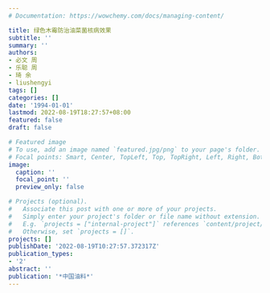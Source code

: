 ```yaml
---
# Documentation: https://wowchemy.com/docs/managing-content/

title: 绿色木霉防治油菜菌核病效果
subtitle: ''
summary: ''
authors:
- 必文 周
- 乐聪 周
- 琦 余
- liushengyi
tags: []
categories: []
date: '1994-01-01'
lastmod: 2022-08-19T18:27:57+08:00
featured: false
draft: false

# Featured image
# To use, add an image named `featured.jpg/png` to your page's folder.
# Focal points: Smart, Center, TopLeft, Top, TopRight, Left, Right, BottomLeft, Bottom, BottomRight.
image:
  caption: ''
  focal_point: ''
  preview_only: false

# Projects (optional).
#   Associate this post with one or more of your projects.
#   Simply enter your project's folder or file name without extension.
#   E.g. `projects = ["internal-project"]` references `content/project/deep-learning/index.md`.
#   Otherwise, set `projects = []`.
projects: []
publishDate: '2022-08-19T10:27:57.372317Z'
publication_types:
- '2'
abstract: ''
publication: '*中国油料*'
---
```

